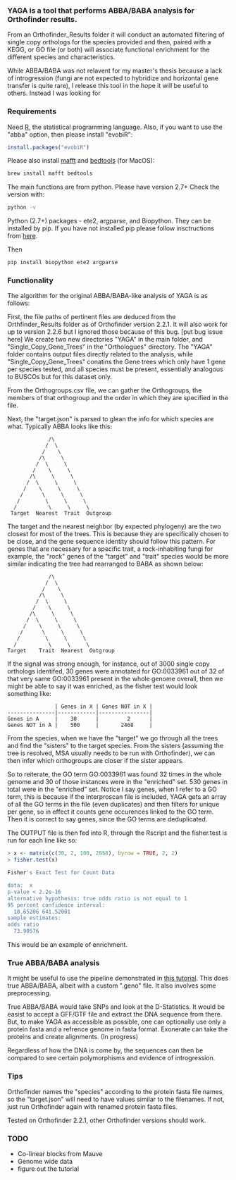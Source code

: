 

### YAGA is a tool that performs ABBA/BABA analysis for Orthofinder results. ###

From an Orthofinder_Results folder it will conduct an automated filtering of single copy orthologs for the species provided and then, paired with a KEGG, or GO file (or both) will associate functional enrichment for the different species and characteristics. 

While ABBA/BABA was not relavent for my master's thesis because a lack of introgression (fungi are not expected to hybridize and horizontal gene transfer is quite rare), I release this tool in the hope it will be useful to others. Instead I was looking for 

### Requirements ###

Need [R](http://archive.linux.duke.edu/cran/), the statistical programming language. Also, if you want to use the "abba" option, then please install "evobiR":

```r
install.packages("evobiR")
```

Please also install [mafft](https://mafft.cbrc.jp/alignment/software/source.html) and [bedtools](https://bedtools.readthedocs.io/en/latest/content/installation.html) (for MacOS):

```bash
brew install mafft bedtools
```

The main functions are from python. Please have version 2.7+ 
Check the version with:

```bash
python -v
```
Python (2.7+) packages - ete2, argparse, and Biopython. They can be installed by pip. If you have not installed pip please follow insctructions from [here](https://www.makeuseof.com/tag/install-pip-for-python/). 

Then 
```bash
pip install biopython ete2 argparse
```

### Functionality ###

The algorithm for the original ABBA/BABA-like analysis of YAGA is as follows:

First, the file paths of pertinent files are deduced from the Orthfinder_Results folder as of Orthofinder version 2.2.1. It will also work for up to version 2.2.6 but I ignored those because of this bug. [put bug issue here] We create two new directories "YAGA" in the main folder, and "Single_Copy_Gene_Trees" in the "Orthologues" directory. The "YAGA" folder contains output files directly related to the analysis, while "Single_Copy_Gene_Trees" conatins the Gene trees which only have 1 gene per species tested, and all species must be present, essentially analogous to BUSCOs but for this dataset only. 

From the Orthogroups.csv file, we can gather the Orthogroups, the members of that orthogroup and the order in which they are specified in the file. 

Next, the "target.json" is parsed to glean the info for which species are what. Typically ABBA looks like this:

                 /\
                /  \
               /    \
              /\     \
             /  \     \
            /    \     \
           /\     \     \
          /  \     \     \
         /    \     \     \
        /      \     \     \
       /        \     \     \
      /          \     \     \
     Target  Nearest  Trait  Outgroup

The target and the nearest neighbor (by expected phylogeny) are the two closest for most of the trees. This is because they are specifically chosen to be close, and the gene sequence identity should follow this pattern. For genes that are necessary for a specific trait, a rock-inhabiting fungi for example, the "rock" genes of the "target" and "trait" species would be more similar indicating the tree had rearranged to BABA as shown below:

                 /\
                /  \
               /    \
              /\     \
             /  \     \
            /    \     \
           /\     \     \
          /  \     \     \
         /    \     \     \
        /      \     \     \
       /        \     \     \
      /          \     \     \
    Target    Trait  Nearest  Outgroup

If the signal was strong enough, for instance, out of 3000 single copy orthologs identifed, 30 genes were annotated for GO:0033961 out of 32 of that very same GO:0033961 present in the whole genome overall, then we might be able to say it was enriched, as the fisher test would look something like:

                   | Genes in X | Genes NOT in X |
    ---------------|------------|----------------|
    Genes in A     |    30      |         2      |
    Genes NOT in A |    500     |       2468     |

From the species, when we have the "target" we go through all the trees and find the "sisters" to the target species. From the sisters (assuming the tree is resolved, MSA usually needs to be run with Orthofinder), we can then infer which orthogroups are closer if the sister appears. 

So to reiterate, the GO term GO:0033961 was found 32 times in the whole genome and 30 of those instances were in the "enriched" set. 530 genes in total were in the "enriched" set. Notice I say genes, when I refer to a GO term, this is because if the interproscan file is included, YAGA gets an array of all the GO terms in the file (even duplicates) and then filters for unique per gene, so in effect it counts gene occurences linked to the GO term. Then it is correct to say genes, since the GO terms are deduplicated. 

The OUTPUT file is then fed into R, through the Rscript and the fisher.test is run for each line like so:

```R
> x <- matrix(c(30, 2, 100, 2868), byrow = TRUE, 2, 2)
> fisher.test(x)

Fisher's Exact Test for Count Data

data:  x
p-value < 2.2e-16
alternative hypothesis: true odds ratio is not equal to 1
95 percent confidence interval:
  18.65206 641.52001
sample estimates:
odds ratio 
  73.90576
```

This would be an example of enrichment.


### True ABBA/BABA analysis ###

It might be useful to use the pipeline demonstrated in [this tutorial](http://evomics.org/learning/population-and-speciation-genomics/2018-population-and-speciation-genomics/abba-baba-statistics/). This does true ABBA/BABA, albeit with a custom ".geno" file. It also involves some preprocessing.

True ABBA/BABA would take SNPs and look at the D-Statistics. It would be easist to accept a GFF/GTF file and extract the DNA sequence from there. But, to make YAGA as accessible as possible, one can optionally use only a protein fasta and a refrence genome in fasta format. Exonerate can take the proteins and create alignments. (In progress)

Regardless of how the DNA is come by, the sequences can then be compared to see certain polymorphisms and evidence of introgression. 


### Tips ###

Orthofinder names the "species" according to the protein fasta file names, so the "target.json" will need to have values similar to the filenames. If not, just run Orthofinder again with renamed protein fasta files. 

Tested on Orthofinder 2.2.1, other Orthofinder versions should work.

### TODO ###

* Co-linear blocks from Mauve
* Genome wide data
* figure out the tutorial





